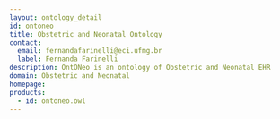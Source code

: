 ```yaml
---
layout: ontology_detail
id: ontoneo
title: Obstetric and Neonatal Ontology
contact: 
  email: fernandafarinelli@eci.ufmg.br
  label: Fernanda Farinelli
description: OntONeo is an ontology of Obstetric and Neonatal EHR
domain: Obstetric and Neonatal
homepage: 
products: 
  - id: ontoneo.owl
---
```


